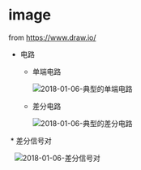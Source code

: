 # image
from https://www.draw.io/    
* 电路    
  * 单端电路   

    ![2018-01-06-典型的单端电路](./2018-01-06-典型的单端电路.png)

  * 差分电路   

    ![2018-01-06-典型的差分电路](./2018-01-06-典型的差分电路.png)
    
  * 差分信号对   
  
    ![2018-01-06-差分信号对](./2018-01-06-差分信号对.png)     
